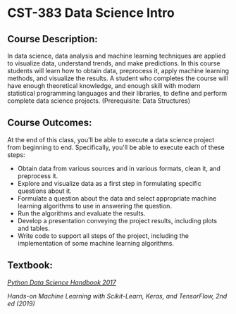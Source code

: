 # CST-383 Data Science Intro

## Course Description: 

In data science, data analysis and machine learning techniques are applied to visualize data, understand trends, and make predictions. In this course students will learn how to obtain data, preprocess it, apply machine learning methods, and visualize the results. A student who completes the course will have enough theoretical knowledge, and enough skill with modern statistical programming languages and their libraries, to define and perform complete data science projects. (Prerequisite: Data Structures)

## Course Outcomes:
At the end of this class, you'll be able to execute a data science project from beginning to end.  Specifically, you'll be able to execute each of these steps:

- Obtain data from various sources and in various formats, clean it, and preprocess it.
- Explore and visualize data as a first step in formulating specific questions about it.
- Formulate a question about the data and select appropriate machine learning algorithms to use in answering the question.
- Run the algorithms and evaluate the results.
- Develop a presentation conveying the project results, including plots and tables.
- Write code to support all steps of the project, including the implementation of some machine learning algorithms.

## Textbook: 
[*Python Data Science Handbook 2017*](https://github.com/Jamham1020/final-projects/blob/main/CST-383-Data-Science/Python%20Data%20Science%20Handbook.pdf) 

*Hands-on Machine Learning with Scikit-Learn, Keras, and TensorFlow, 2nd ed (2019)*


